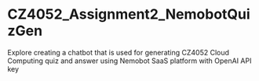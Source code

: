 # CZ4052_Assignment2_NemobotQuizGen
Explore creating a chatbot that is used for generating CZ4052 Cloud Computing quiz and answer using Nemobot SaaS platform with OpenAI API key
